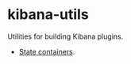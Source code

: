 # kibana-utils

Utilities for building Kibana plugins.

- [State containers](./docs/state_containers/README.md).
